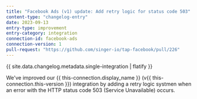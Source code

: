```yaml
---
title: "Facebook Ads (v1) update: Add retry logic for status code 503"
content-type: "changelog-entry"
date: 2023-09-13
entry-type: improvement
entry-category: integration
connection-id: facebook-ads
connection-version: 1
pull-request: "https://github.com/singer-io/tap-facebook/pull/226"
---
```

{{ site.data.changelog.metadata.single-integration | flatify }}

We've improved our {{ this-connection.display_name }} (v{{ this-connection.this-version }}) integration by adding a retry logic systmen when an error with the HTTP status code 503 (Service Unavailable) occurs.